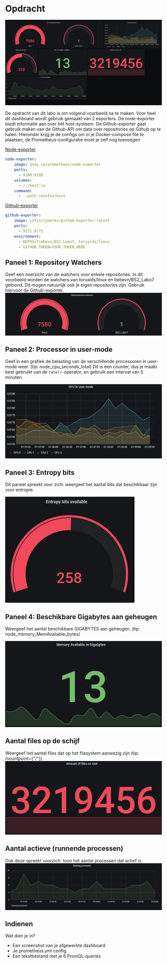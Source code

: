 # Opdracht

![](images/voorbeeld.png)

De opdracht van dit labo is om volgend voorbeeld na te maken. Voor heel dit dashboard wordt gebruik gemaakt van 2 exporters. De node-exporter biedt informatie aan over het host-systeem. De Github-exporter gaat gebruik maken van de Github-API om data over repositories op Github op te halen. Hieronder krijg je de configs om in je Docker-compose file te plaatsen, de Prometheus-configuratie moet je zelf nog toevoegen

[Node-exporter](https://github.com/prometheus/node_exporter)
```yml
node-exporter:
    image: quay.io/prometheus/node-exporter
    ports:
      - 9100:9100
    volumes:
      - /:/host:ro
    command:
      - --path.rootfs=/host
```

[Github-exporter](https://github.com/infinityworks/github-exporter)
```yml
github-exporter:
    image: infinityworks/github-exporter:latest
    ports:
      - 9171:9171
    environment:
      - REPOS=Tiebevn/BS2_Labo7, torvalds/linux
      - GITHUB_TOKEN=YOUR_TOKEN_HERE
```

## Paneel 1: Repository Watchers

Geef een overzicht van de watchers voor enkele repositories. In dit voorbeeld worden de watchers van torvalds/linux en tiebevn/BS2_Labo7 getoond. Dit mogen natuurlijk ook je eigen repositories zijn. Gebruik hiervoor de Github-exporter.
![](images/pe%201.png)

## Paneel 2: Processor in user-mode

Geef in een grafiek de belasting van de verschillende processoren in user-mode weer. (tip: node_cpu_seconds_total)
Dit is een counter, dus je maakt best gebruikt van de `rate()`-operator, en gebruik een interval van 5 minuten. 

![](/images/pe2.png)

## Paneel 3: Entropy bits

Dit paneel spreekt voor zich: weergeef het aantal bits dat beschikbaar zijn voor entropie.

![](images/pe3.png)

## Paneel 4: Beschikbare Gigabytes aan geheugen

Weergeef het aantal beschikbare GIGABYTES aan geheugen. (tip: node_memory_MemAvailable_bytes)

![](images/pe4.png)

## Aantal files op de schijf

Weergeef het aantal files dat op het filesystem aanwezig zijn (tip: mountpoint={"/"})
![](images/pe5.png)

## Aantal actieve (runnende processen)

Ook deze spreekt voorzich: toon het aantal processen dat actief is.
![](images/pe6.png)

## Indienen

Wat dien je in?
* Een screenshot van je afgewerkte dashboard
* Je prometheus.yml config
* Een tekstbestand met je 6 PromQL-queries
